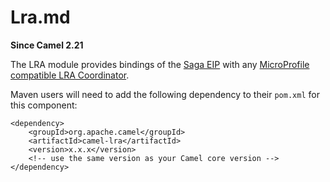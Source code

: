 # Lra.md

**Since Camel 2.21**

The LRA module provides bindings of the [Saga EIP](#eips:saga-eip.adoc)
with any [MicroProfile compatible LRA
Coordinator](https://github.com/eclipse/microprofile-lra).

Maven users will need to add the following dependency to their `pom.xml`
for this component:

    <dependency>
        <groupId>org.apache.camel</groupId>
        <artifactId>camel-lra</artifactId>
        <version>x.x.x</version>
        <!-- use the same version as your Camel core version -->
    </dependency>
